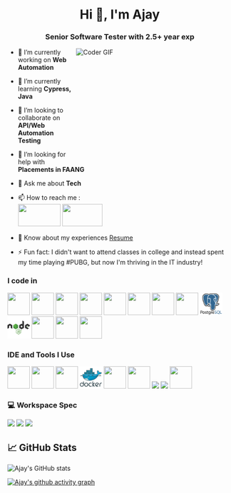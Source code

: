 <h1 align="center">Hi 👋, I'm Ajay</h1>
<h3 align="center">Senior Software Tester with 2.5+ year exp</h3>

<img alt="Coder GIF" align="right" height=250 width=350 src="https://images.squarespace-cdn.com/content/v1/5769fc401b631bab1addb2ab/1541580611624-TE64QGKRJG8SWAIUS7NS/ke17ZwdGBToddI8pDm48kPoswlzjSVMM-SxOp7CV59BZw-zPPgdn4jUwVcJE1ZvWQUxwkmyExglNqGp0IvTJZamWLI2zvYWH8K3-s_4yszcp2ryTI0HqTOaaUohrI8PI6FXy8c9PWtBlqAVlUS5izpdcIXDZqDYvprRqZ29Pw0o/coding-freak.gif" />

- 🔭 I’m currently working on **Web Automation**
- 🌱 I’m currently learning **Cypress, Java**
- 👯 I’m looking to collaborate on **API/Web Automation Testing**
- 🤝 I’m looking for help with **Placements in FAANG**
- 💬 Ask me about **Tech**
- 📫 How to reach me :
<br />[<img height="50" width="95" src="https://img.shields.io/badge/LinkedIn-0077B5?style=for-the-badge&logo=linkedin&logoColor=white" />](https://www.linkedin.com/in/ajaychandru20/)
[<img height="50" width="90" src="https://ksltechnology.com/wp-content/uploads/2022/01/gmail-image.jpg" />](mailto:ajaychandru20@gmail.com)



- 📄 Know about my experiences [Resume](https://firebasestorage.googleapis.com/v0/b/ajaychandru20-portfolio.appspot.com/o/ajayc-resume.pdf?alt=media&token=cfa988a7-4be5-4a66-a861-5b97b213181b)
- ⚡ Fun fact: I didn't want to attend classes in college and instead spent my time playing #PUBG, but now I'm thriving in the IT industry!

### I code in
<img height="50" width="50" src="https://img.icons8.com/color/48/000000/javascript.png"/> <img height="50" width="50" src="https://img.icons8.com/color/48/000000/java-coffee-cup-logo.png"/>
<img height="50" width="50" src="https://img.icons8.com/color/48/000000/python.png"/>
<img height="50" width="50" src="https://img.icons8.com/color/48/000000/html-5.png"/>
<img height="50" width="50" src="https://img.icons8.com/color/48/000000/css3.png"/>
<img height="50" width="50" src="https://img.icons8.com/color/48/000000/bootstrap.png"/>
<img height="50" width="50" src="https://img.icons8.com/color/48/000000/google-firebase-console.png"/>
<img height="50" width="50" src="https://img.icons8.com/color/48/000000/mysql-logo.png"/>
<img height="50" width="50" src="https://raw.githubusercontent.com/devicons/devicon/master/icons/postgresql/postgresql-original-wordmark.svg"/>
<img height="50" width="50" src="https://raw.githubusercontent.com/devicons/devicon/master/icons/nodejs/nodejs-original-wordmark.svg"/>
<img height="50" width="50" src="https://img.icons8.com/color/48/null/graphql.png"/>
<img height="50" width="50" src="https://logowik.com/content/uploads/images/axios3626.jpg"/>
<img height="50" width="50" src="https://adware-technologies.s3.amazonaws.com/uploads/technology/thumbnail/20/express-js.png"/>

### IDE and Tools I Use
<img height="50" width="50" src="https://www.cypress.io/_astro/navbar-brand.D87396b0.svg"/> <img height="50" width="50" src="https://upload.wikimedia.org/wikipedia/commons/d/d5/Selenium_Logo.png"/>
<img height="50" width="50" src="https://avatars.githubusercontent.com/u/12528662?s=280&v=4"/>
<img height="50" width="50" src="https://raw.githubusercontent.com/devicons/devicon/master/icons/docker/docker-original-wordmark.svg"/>
<img height="50" width="50" src="https://img.icons8.com/color/48/000000/visual-studio-code-2019.png"/>
<img height="50" width="50" src="https://img.icons8.com/color/50/000000/git.png"/>
<img height="50" src="https://img.icons8.com/officel/480/null/java-eclipse.png"/>
<img height="50" src="https://img.icons8.com/color/480/null/notion--v1.png"/>
<img height="50" width="50" src="https://img.icons8.com/color/48/000000/figma--v1.png"/>

### 💻 Workspace Spec
<img height="30" src="https://img.shields.io/badge/Macbook-Pro_M1-ED1C24?style=for-the-badge&logo=apple&logoColor=white"/>  <img height="30" src="https://img.shields.io/badge/NVIDIA-GTX1650-76B900?style=for-the-badge&logo=nvidia&logoColor=white"/>
<img height="30" src="https://img.shields.io/badge/AMD-Ryzen_5_4600H-ED1C24?style=for-the-badge&logo=amd&logoColor=white"/>


## 📈 GitHub Stats
![Ajay's GitHub stats](https://github-readme-stats.vercel.app/api?username=ajaychandru20&show_icons=true&theme=radical)


[![Ajay's github activity graph](https://github-readme-activity-graph.vercel.app/graph?username=ajaychandru20&bg_color=000000&color=ffffff&line=51f565&point=ffffff&area=true&hide_border=true)](https://github.com/ashutosh00710/github-readme-activity-graph)

